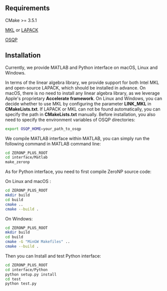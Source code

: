 ## Requirements

CMake  >= 3.5.1

[MKL](https://www.intel.com/content/www/us/en/developer/tools/oneapi/onemkl-download.html) or [LAPACK](https://netlib.org/lapack/explore-html/index.html)  

[OSQP](https://osqp.org)

## Installation

Currently, we provide MATLAB and Python interface on macOS, Linux and Windows. 

In terms of the linear algebra library, we provide support for both Intel MKL and open-source LAPACK, which should be installed in advance. On macOS, there is no need to install any linear algebra library, as we leverage Apple's proprietary **Accelerate framework**. On Linux and Windows, you can decide whether to use MKL by configuring the parameter **LINK_MKL** in **CMakeLists.txt**. If LAPACK or MKL can not be found automatically, you can specify the path in **CMakeLists.txt** manually. Before installation, you also need to specify the environment variables of OSQP directories:

```bash
export OSQP_HOME=your_path_to_osqp
```

We compile MATLAB interface within MATLAB, you can simply run the following command in MATLAB command line:

```bash
cd ZERONP_PLUS_ROOT
cd interface/Matlab
make_zeronp
```

As for Python interface, you need to first compile ZeroNP source code:

On Linux and macOS :

```bash
cd ZERONP_PLUS_ROOT
mkdir build
cd build
cmake ..
cmake --build .
```

On Windows:

```bash
cd ZERONP_PLUS_ROOT
mkdir build
cd build
cmake -G "MinGW Makefiles" ..
cmake --build .
```

Then you can Install and test Python interface:

```bash
cd ZERONP_PLUS_ROOT
cd interface/Python
python setup.py install
cd test
python test.py
```
